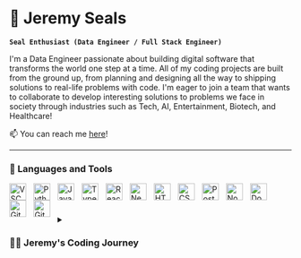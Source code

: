 # 🦭 Jeremy Seals

**`Seal Enthusiast (Data Engineer / Full Stack Engineer)`**

I'm a Data Engineer passionate about building digital software that transforms the world one step at a time. All of my coding projects are built from the ground up, from planning and designing all the way to shipping solutions to real-life problems with code. I'm eager to join a team that wants to collaborate to develop interesting solutions to problems we face in society through industries such as Tech, AI, Entertainment, Biotech, and Healthcare!

📫 You can reach me [here](mailto:jeremymseals@gmail.com)! 
 
---

### 🧰 Languages and Tools

<img align="left" alt="VSCode" width="30px" style="padding-right:10px;" src="https://cdn.jsdelivr.net/gh/devicons/devicon/icons/vscode/vscode-original.svg" />          
<img align="left" alt="Python" width="30px" style="padding-right:10px;" src="https://cdn.jsdelivr.net/gh/devicons/devicon/icons/python/python-plain.svg" />
<img align="left" alt="JavaScript" width="30px" style="padding-right:10px;" src="https://cdn.jsdelivr.net/gh/devicons/devicon/icons/javascript/javascript-plain.svg" />
<img align="left" alt="TypeScript" width="30px" style="padding-right:10px;" src="https://cdn.jsdelivr.net/gh/devicons/devicon/icons/typescript/typescript-plain.svg" />
<img align="left" alt="React" width="30px" style="padding-right:10px;" src="https://cdn.jsdelivr.net/gh/devicons/devicon/icons/react/react-original.svg" />
<img align="left" alt="NextJS" width="30px" style="padding-right:10px;" src="https://cdn.jsdelivr.net/gh/devicons/devicon/icons/nextjs/nextjs-original.svg" />
<img align="left" alt="HTML" width="30px" style="padding-right:10px;" src="https://cdn.jsdelivr.net/gh/devicons/devicon/icons/html5/html5-plain.svg" />
<img align="left" alt="CSS" width="30px" style="padding-right:10px;" src="https://cdn.jsdelivr.net/gh/devicons/devicon/icons/css3/css3-plain.svg" />
<img align="left" alt="PostgreSQL" width="30px" style="padding-right:10px;" src="https://cdn.jsdelivr.net/gh/devicons/devicon/icons/postgresql/postgresql-original.svg" />
<img align="left" alt="NodeJS" width="30px" style="padding-right:10px;" src="https://cdn.jsdelivr.net/gh/devicons/devicon/icons/nodejs/nodejs-original.svg" />
<img align="left" alt="Docker" width="30px" style="padding-right:10px;" src="https://cdn.jsdelivr.net/gh/devicons/devicon/icons/docker/docker-plain-wordmark.svg" />
<img align="left" alt="Git" width="30px" style="padding-right:10px;" src="https://cdn.jsdelivr.net/gh/devicons/devicon/icons/git/git-original.svg" />
<img align="left" alt="GitHub" width="30px" style="padding-right:10px;" src="https://cdn.jsdelivr.net/gh/devicons/devicon/icons/github/github-original.svg" />
<br />

#

<details>
 <summary><h3>👨‍💻 Jeremy's Coding Journey</h3></summary>
  I've always been passionate about technology and programming from a very young age but decided to pursue medicine at UT Austin since it offered a structured and rewarding career path to help others in need. Fast forward to my Junior year, I just finished taking the MCAT and began filling out my Med School Applications where I came to the realization that if my goal was to make a positive impact on those around me today, then 8 more years of school isn't the right trajectory for me. Through my personal research about advancements in AI, Machine Learning, and Software rapidly revolutionizing industries across the board, I knew there was still a perfect opportunity for me to make a positive impact on others with technology! Since then, I've taken several courses and explored opportunities in Data Analytics, Data Science, Data Engineering, and ultimately fell in love with the world of Software Engineering. I'm eager to take my scientific research background and leverage my unique perspective to develop software products with the goal of delivering solutions that benefit the people around me through industries like Biotech, Healthcare, Tech, and AI!
